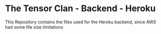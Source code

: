 # The Tensor Clan - Backend - Heroku

This Repository contains the files used for the Heroku backend, since AWS had some file size limitations

